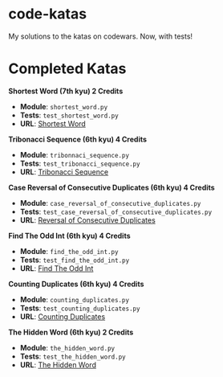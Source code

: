 # code-katas
My solutions to the katas on codewars. Now, with tests!

# Completed Katas
**Shortest Word (7th kyu) 2 Credits** 

- **Module**: `shortest_word.py`
- **Tests**: `test_shortest_word.py`
- **URL**: [Shortest Word](https://www.codewars.com/kata/shortest-word/train/python)

**Tribonacci Sequence (6th kyu) 4 Credits**

- **Module**: `tribonnaci_sequence.py`
- **Tests**: `test_tribonacci_sequence.py`
- **URL**: [Tribonacci Sequence](https://www.codewars.com/kata/tribonacci-sequence/train/python)

**Case Reversal of Consecutive Duplicates (6th kyu) 4 Credits**

- **Module**: `case_reversal_of_consecutive_duplicates.py`
- **Tests**: `test_case_reversal_of_consecutive_duplicates.py`
- **URL**: [Reversal of Consecutive Duplicates](https://www.codewars.com/kata/case-reversal-of-consecutive-duplicates/train/python)

**Find The Odd Int (6th kyu) 4 Credits**

- **Module**: `find_the_odd_int.py`
- **Tests**: `test_find_the_odd_int.py`
- **URL**: [Find The Odd Int](https://www.codewars.com/kata/find-the-odd-int/train/python)

**Counting Duplicates (6th kyu) 4 Credits**

- **Module**: `counting_duplicates.py`
- **Tests**: `test_counting_duplicates.py`
- **URL**: [Counting Duplicates](https://www.codewars.com/kata/counting-duplicates/train/python)

**The Hidden Word (6th kyu) 2 Credits**

- **Module**: `the_hidden_word.py`
- **Tests**: `test_the_hidden_word.py`
- **URL**: [The Hidden Word ](https://www.codewars.com/kata/the-hidden-word/train/python)
